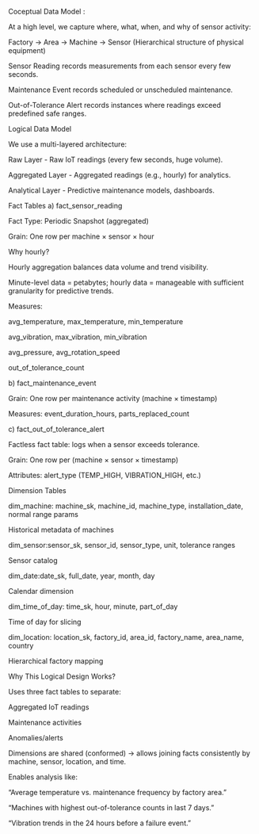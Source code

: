 Coceptual Data Model :

At a high level, we capture where, what, when, and why of sensor activity:

Factory → Area → Machine → Sensor
(Hierarchical structure of physical equipment)

Sensor Reading records measurements from each sensor every few seconds.

Maintenance Event records scheduled or unscheduled maintenance.

Out-of-Tolerance Alert records instances where readings exceed predefined safe ranges.


Logical Data Model

We use a multi-layered architecture:

Raw Layer - Raw IoT readings (every few seconds, huge volume).

Aggregated Layer - Aggregated readings (e.g., hourly) for analytics.

Analytical Layer - Predictive maintenance models, dashboards.

Fact Tables
a) fact_sensor_reading

Fact Type: Periodic Snapshot (aggregated)

Grain: One row per machine × sensor × hour

Why hourly?

Hourly aggregation balances data volume and trend visibility.

Minute-level data = petabytes; hourly data = manageable with sufficient granularity for predictive trends.

Measures:

avg_temperature, max_temperature, min_temperature

avg_vibration, max_vibration, min_vibration

avg_pressure, avg_rotation_speed

out_of_tolerance_count

b) fact_maintenance_event

Grain: One row per maintenance activity (machine × timestamp)

Measures: event_duration_hours, parts_replaced_count

c) fact_out_of_tolerance_alert

Factless fact table: logs when a sensor exceeds tolerance.

Grain: One row per (machine × sensor × timestamp)

Attributes: alert_type (TEMP_HIGH, VIBRATION_HIGH, etc.)

Dimension Tables


dim_machine: machine_sk, machine_id, machine_type, installation_date, normal range params 

Historical metadata of machines

dim_sensor:sensor_sk, sensor_id, sensor_type, unit, tolerance ranges

Sensor catalog

dim_date:date_sk, full_date, year, month, day

Calendar dimension

dim_time_of_day: time_sk, hour, minute, part_of_day

Time of day for slicing

dim_location: location_sk, factory_id, area_id, factory_name, area_name, country

Hierarchical factory mapping


Why This Logical Design Works?

Uses three fact tables to separate:

Aggregated IoT readings

Maintenance activities

Anomalies/alerts

Dimensions are shared (conformed) → allows joining facts consistently by machine, sensor, location, and time.

Enables analysis like:

“Average temperature vs. maintenance frequency by factory area.”

“Machines with highest out-of-tolerance counts in last 7 days.”

“Vibration trends in the 24 hours before a failure event.”

